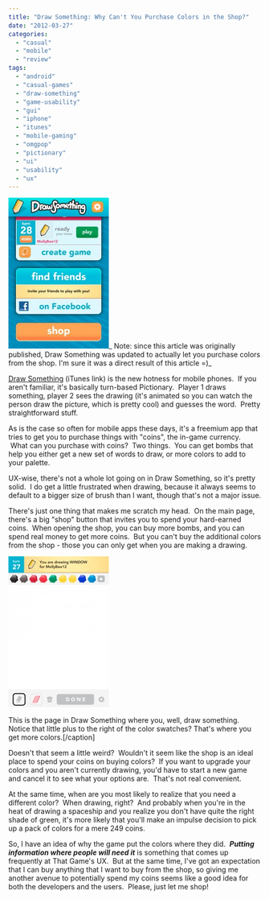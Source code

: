 ```yaml
---
title: "Draw Something: Why Can't You Purchase Colors in the Shop?"
date: "2012-03-27"
categories: 
  - "casual"
  - "mobile"
  - "review"
tags: 
  - "android"
  - "casual-games"
  - "draw-something"
  - "game-usability"
  - "gui"
  - "iphone"
  - "itunes"
  - "mobile-gaming"
  - "omgpop"
  - "pictionary"
  - "ui"
  - "usability"
  - "ux"
---
```


![](images/IMG_1769-200x300.jpg "draw_something-home")_
Note: since this article was originally published, Draw Something was updated to actually let you purchase colors from the shop. I'm sure it was a direct result of this article =)_

[Draw Something](http://itunes.apple.com/us/app/draw-something-by-omgpop/id488627858?mt=8) (iTunes link) is the new hotness for mobile phones.  If you aren't familiar, it's basically turn-based Pictionary.  Player 1 draws something, player 2 sees the drawing (it's animated so you can watch the person draw the picture, which is pretty cool) and guesses the word.  Pretty straightforward stuff.

As is the case so often for mobile apps these days, it's a freemium app that tries to get you to purchase things with "coins", the in-game currency.  What can you purchase with coins?  Two things.  You can get bombs that help you either get a new set of words to draw, or more colors to add to your palette.

UX-wise, there's not a whole lot going on in Draw Something, so it's pretty solid.  I do get a little frustrated when drawing, because it always seems to default to a bigger size of brush than I want, though that's not a major issue.

There's just one thing that makes me scratch my head.  On the main page, there's a big "shop" button that invites you to spend your hard-earned coins.  When opening the shop, you can buy more bombs, and you can spend real money to get more coins.  But you can't buy the additional colors from the shop - those you can only get when you are making a drawing.

[![](images/IMG_1767-200x300.jpg "draw_something-drawing")](http://www.thatgamesux.com/wp-content/uploads/2012/03/IMG_1767.jpg)

This is the page in Draw Something where you, well, draw something. Notice that little plus to the right of the color swatches? That's where you get more colors.\[/caption\]

Doesn't that seem a little weird?  Wouldn't it seem like the shop is an ideal place to spend your coins on buying colors?  If you want to upgrade your colors and you aren't currently drawing, you'd have to start a new game and cancel it to see what your options are.  That's not real convenient.

At the same time, when are you most likely to realize that you need a different color?  When drawing, right?  And probably when you're in the heat of drawing a spaceship and you realize you don't have quite the right shade of green, it's more likely that you'll make an impulse decision to pick up a pack of colors for a mere 249 coins.

So, I have an idea of why the game put the colors where they did.  **_Putting information where people will need it_** is something that comes up frequently at That Game's UX.  But at the same time, I've got an expectation that I can buy anything that I want to buy from the shop, so giving me another avenue to potentially spend my coins seems like a good idea for both the developers and the users.  Please, just let me shop!
